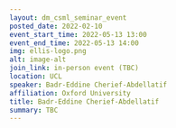```yaml
---
layout: dm_csml_seminar_event
posted_date: 2022-02-10
event_start_time: 2022-05-13 13:00
event_end_time: 2022-05-13 14:00
img: ellis-logo.png
alt: image-alt
join_link: in-person event (TBC)
location: UCL
speaker: Badr-Eddine Cherief-Abdellatif
affiliation: Oxford University
title: Badr-Eddine Cherief-Abdellatif
summary: TBC
---
```

